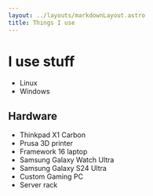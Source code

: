 ```yaml
---
layout: ../layouts/markdownLayout.astro
title: Things I use
---
```

 
# I use stuff

- Linux
- Windows

## Hardware

- Thinkpad X1 Carbon
- Prusa 3D printer
- Framework 16 laptop
- Samsung Galaxy Watch Ultra
- Samsung Galaxy S24 Ultra
- Custom Gaming PC
- Server rack